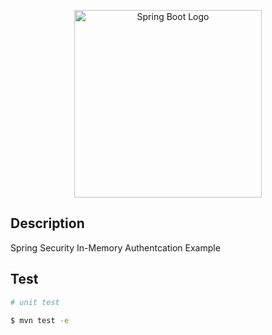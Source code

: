 <p align="center">
  <a href="http://nestjs.com/" target="blank"><img src="https://i.imgur.com/Lxfk9IE.png" width="300" alt="Spring Boot Logo" /></a>
</p>

## Description

Spring Security In-Memory Authentcation Example

## Test

```bash
# unit test

$ mvn test -e